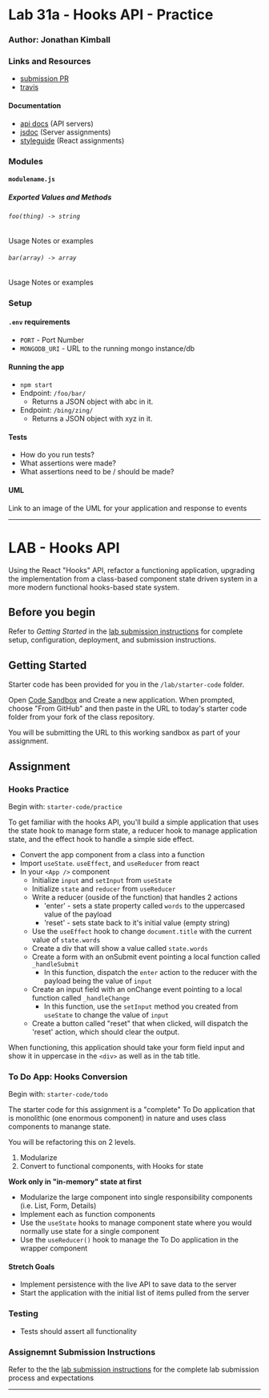 # Lab 31a - Hooks API - Practice

### Author: Jonathan Kimball

### Links and Resources
* [submission PR](https://github.com/401-advanced-javascript-kimball/l31a-practice/pull/1)
* [travis](https://travis-ci.com/401-advanced-javascript-kimball/l31a-practice)

#### Documentation
* [api docs](http://xyz.com) (API servers)
* [jsdoc](http://xyz.com) (Server assignments)
* [styleguide](http://xyz.com) (React assignments)

### Modules
#### `modulename.js`
##### Exported Values and Methods

###### `foo(thing) -> string`
Usage Notes or examples

###### `bar(array) -> array`
Usage Notes or examples

### Setup
#### `.env` requirements
* `PORT` - Port Number
* `MONGODB_URI` - URL to the running mongo instance/db

#### Running the app
* `npm start`
* Endpoint: `/foo/bar/`
  * Returns a JSON object with abc in it.
* Endpoint: `/bing/zing/`
  * Returns a JSON object with xyz in it.
  
#### Tests
* How do you run tests?
* What assertions were made?
* What assertions need to be / should be made?

#### UML
Link to an image of the UML for your application and response to events

----------

# LAB - Hooks API

Using the React "Hooks" API, refactor a functioning application, upgrading the implementation from a class-based component state driven system in a more modern functional hooks-based state system.

## Before you begin
Refer to *Getting Started*  in the [lab submission instructions](../../../reference/submission-instructions/labs/README.md) for complete setup, configuration, deployment, and submission instructions.

## Getting Started
Starter code has been provided for you in the `/lab/starter-code` folder. 

Open [Code Sandbox](http://codesandbox.io) and Create a new application. When prompted, choose "From GitHub" and then paste in the URL to today's starter code folder from your fork of the class repository.

You will be submitting the URL to this working sandbox as part of your assignment.

## Assignment


### Hooks Practice

Begin with: `starter-code/practice`

To get familiar with the hooks API, you'll build a simple application that uses the state hook to manage form state, a reducer hook to manage application state, and the effect hook to handle a simple side effect.

* Convert the app component from a class into a function
* Import `useState`. `useEffect`, and `useReducer` from react
* In your `<App />` component
  * Initialize `input` and `setInput` from `useState`
  * Initialize `state` and `reducer` from `useReducer`
  * Write a reducer (ouside of the function) that handles 2 actions
    * 'enter' - sets a state property called `words` to the uppercased value of the payload
    * 'reset' - sets state back to it's initial value (empty string)
  * Use the `useEffect` hook to change `document.title` with the current value of `state.words`
  * Create a div that will show a value called `state.words`
  * Create a form with an onSubmit event pointing a local function called `_handleSubmit`
    * In this function, dispatch the `enter` action to the reducer with the payload being the value of `input`
  * Create an input field with an onChange event pointing to a local function called `_handleChange`
    * In this function, use the `setInput` method you created from `useState` to change the value of `input`
  * Create a button called "reset" that when clicked, will dispatch the 'reset' action, which should clear the output.
  
When functioning, this application should take your form field input and show it in uppercase in the `<div>` as well as in the tab title.


### To Do App: Hooks Conversion

Begin with: `starter-code/todo`

The starter code for this assignment is a "complete" To Do application that is monolithic (one enormous component) in nature and uses class components to manange state.

You will be refactoring this on 2 levels.

1. Modularize
1. Convert to functional components, with Hooks for state

**Work only in "in-memory" state at first**

* Modularize the large component into single responsibility components (i.e. List, Form, Details)
* Implement each as function components
* Use the `useState` hooks to manage component state where you would normally use state for a single component
* Use the `useReducer()` hook to manage the To Do application in the wrapper component

#### Stretch Goals

* Implement persistence with the live API to save data to the server
* Start the application with the initial list of items pulled from the server

### Testing
* Tests should assert all functionality

### Assignemnt Submission Instructions
Refer to the the [lab submission instructions](../../../reference/submission-instructions/labs/README.md) for the complete lab submission process and expectations

----------

